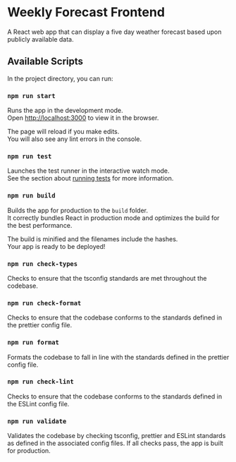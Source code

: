 # Weekly Forecast Frontend

A React web app that can display a five day weather forecast based upon publicly
available data.

## Available Scripts

In the project directory, you can run:

### `npm run start`

Runs the app in the development mode.\
Open [http://localhost:3000](http://localhost:3000) to view it in the browser.

The page will reload if you make edits.\
You will also see any lint errors in the console.

### `npm run test`

Launches the test runner in the interactive watch mode.\
See the section about [running tests](https://facebook.github.io/create-react-app/docs/running-tests)
for more information.

### `npm run build`

Builds the app for production to the `build` folder.\
It correctly bundles React in production mode and optimizes the build for the best
performance.

The build is minified and the filenames include the hashes.\
Your app is ready to be deployed!

### `npm run check-types`

Checks to ensure that the tsconfig standards are met throughout the codebase.

### `npm run check-format`

Checks to ensure that the codebase conforms to the standards defined in the
prettier config file.

### `npm run format`

Formats the codebase to fall in line with the standards defined in the prettier
config file.

### `npm run check-lint`

Checks to ensure that the codebase conforms to the standards defined in the
ESLint config file.

### `npm run validate`

Validates the codebase by checking tsconfig, prettier and ESLint standards as
defined in the associated config files. If all checks pass, the app is built for
production.
